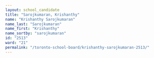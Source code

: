 ```yaml
---
layout: school_candidate
title: "Sarojkumaran, Krishanthy"
name: "Krishanthy Sarojkumaran"
name_last: "Sarojkumaran"
name_first: "Krishanthy"
name_sortby: "sarojkumaran"
id: "2513"
ward: "21"
permalink: "/toronto-school-board/krishanthy-sarojkumaran-2513/"
---
```

